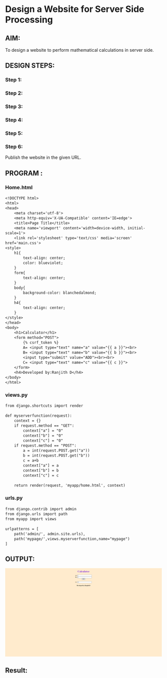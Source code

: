 # Design a Website for Server Side Processing

## AIM:
To design a website to perform mathematical calculations in server side.

## DESIGN STEPS:

### Step 1:



### Step 2:



### Step 3:



### Step 4:



### Step 5:



### Step 6:

Publish the website in the given URL.

## PROGRAM :
### Home.html
~~~
<!DOCTYPE html>
<html>
<head>
    <meta charset='utf-8'>
    <meta http-equiv='X-UA-Compatible' content='IE=edge'>
    <title>Page Title</title>
    <meta name='viewport' content='width=device-width, initial-scale=1'>
    <link rel='stylesheet' type='text/css' media='screen' href='main.css'>
<style>
    h1{
        text-align: center;
        color: blueviolet;
    }
    form{
        text-align: center;
    }
    body{
        background-color: blanchedalmond;
    }
    h4{
        text-align: center;
    }
</style>
</head>
<body>
    <h1>Calculator</h1>
    <form method="POST">
        {% csrf_token %}
        A= <input type="text" name="a" value="{{ a }}"><br>
        B= <input type="text" name="b" value="{{ b }}"><br>
        <input type="submit" value="ADD"><br><br>
        C= <input type="text" name="c" value="{{ c }}">
    </form>
    <h4>Developed by:Ranjith D</h4>
</body>
</html>
~~~
### views.py
~~~
from django.shortcuts import render

def myserverfunction(request):
    context = {}
    if request.method == "GET":
        context["a"] = "0"
        context["b"] = "0"
        context["c"] = "0"
    if request.method == "POST":        
        a = int(request.POST.get("a"))
        b = int(request.POST.get("b"))
        c = a+b
        context["a"] = a
        context["b"] = b
        context["c"] = c

    return render(request, 'myapp/home.html', context)
~~~
### urls.py
~~~
from django.contrib import admin
from django.urls import path
from myapp import views

urlpatterns = [
    path('admin/', admin.site.urls),
    path('mypage/',views.myserverfunction,name="mypage")
]
~~~

## OUTPUT:

![output](https://github.com/RanjithD18/serversideprocessing/blob/main/Screenshot%20(95).png)


## Result:

